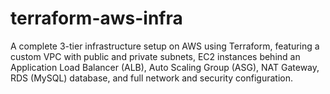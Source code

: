 # terraform-aws-infra
A complete 3-tier infrastructure setup on AWS using Terraform, featuring a custom VPC with public and private subnets, EC2 instances behind an Application Load Balancer (ALB), Auto Scaling Group (ASG), NAT Gateway, RDS (MySQL) database, and full network and security configuration.
